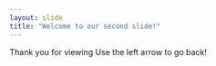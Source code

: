 ```yaml
---
layout: slide
title: "Welcome to our second slide!"
---
```

Thank you for viewing
Use the left arrow to go back!
